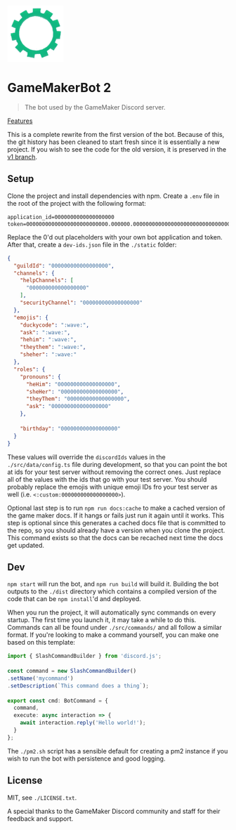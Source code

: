 ![](./media/v2-bot-image.png)

# GameMakerBot 2
> The bot used by the GameMaker Discord server.

[Features](./FEATURES.md)

This is a complete rewrite from the first version of the bot. Because of this, the git history has been cleaned to start fresh since it is essentially a new project. If you wish to see the code for the old version, it is preserved in the [v1 branch](https://github.com/christopherwk210/gm-bot/tree/v1).

## Setup
Clone the project and install dependencies with npm. Create a `.env` file in the root of the project with the following format:

```
application_id=0000000000000000000
token=00000000000000000000000000.000000.00000000000000000000000000000000000000
```

Replace the 0'd out placeholders with your own bot application and token. After that, create a `dev-ids.json` file in the `./static` folder:

```json
{
  "guildId": "000000000000000000",
  "channels": {
    "helpChannels": [
      "000000000000000000"
    ],
    "securityChannel": "000000000000000000"
  },
  "emojis": {
    "duckycode": ":wave:",
    "ask": ":wave:",
    "hehim": ":wave:",
    "theythem": ":wave:",
    "sheher": ":wave:"
  },
  "roles": {
    "pronouns": {
      "heHim": "000000000000000000",
      "sheHer": "000000000000000000",
      "theyThem": "000000000000000000",
      "ask": "000000000000000000"
    },

    "birthday": "000000000000000000"
  }
}

```

These values will override the `discordIds` values in the `./src/data/config.ts` file during development, so that you can point the bot at ids for your test server without removing the correct ones. Just replace all of the values with the ids that go with your test server. You should probably replace the emojis with unique emoji IDs fro your test server as well (i.e. `<:custom:000000000000000000>`).

Optional last step is to run `npm run docs:cache` to make a cached version of the game maker docs. If it hangs or fails just run it again until it works. This step is optional since this generates a cached docs file that is committed to the repo, so you should already have a version when you clone the project. This command exists so that the docs can be recached next time the docs get updated.

## Dev

`npm start` will run the bot, and `npm run build` will build it. Building the bot outputs to the `./dist` directory which contains a compiled version of the code that can be `npm install`'d and deployed.

When you run the project, it will automatically sync commands on every startup. The first time you launch it, it may take a while to do this. Commands can all be found under `./src/commands/` and all follow a similar format. If you're looking to make a command yourself, you can make one based on this template:

```typescript
import { SlashCommandBuilder } from 'discord.js';

const command = new SlashCommandBuilder()
.setName('mycommand')
.setDescription(`This command does a thing`);

export const cmd: BotCommand = {
  command,
  execute: async interaction => {
    await interaction.reply('Hello world!');
  }
};
```

The `./pm2.sh` script has a sensible default for creating a pm2 instance if you wish to run the bot with persistence and good logging.

## License
MIT, see `./LICENSE.txt`.

A special thanks to the GameMaker Discord community and staff for their feedback and support.
